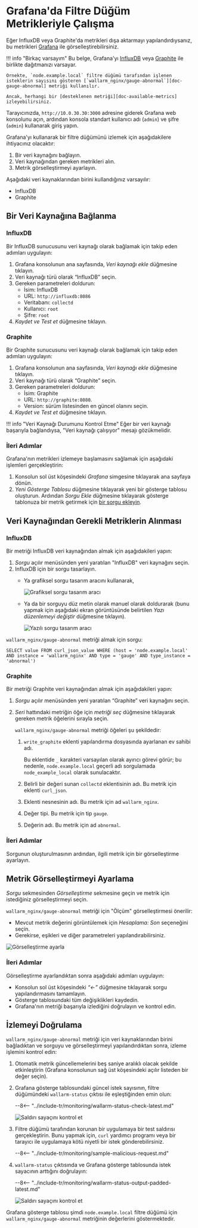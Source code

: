 [img-influxdb-query-graphical]:     ../../images/monitoring/grafana-influx-1.png
[img-influxdb-query-plaintext]:     ../../images/monitoring/grafana-influx-2.png
[img-query-visualization]:          ../../images/monitoring/grafana-query-visualization.png
[img-grafana-0-attacks]:            ../../images/monitoring/grafana-0-attacks.png
[img-grafana-16-attacks]:           ../../images/monitoring/grafana-16-attacks.png

[link-grafana]:                     https://grafana.com/

[doc-network-plugin-influxdb]:      network-plugin-influxdb.md
[doc-network-plugin-graphite]:      write-plugin-graphite.md
[doc-gauge-abnormal]:                available-metrics.md#number-of-requests
[doc-available-metrics]:            available-metrics.md

[anchor-query]:                     #fetching-the-required-metrics-from-the-data-source
[anchor-verify-monitoring]:         #verifying-monitoring

# Grafana'da Filtre Düğüm Metrikleriyle Çalışma

Eğer InfluxDB veya Graphite'da metrikleri dışa aktarmayı yapılandırdıysanız, bu metrikleri [Grafana][link-grafana] ile görselleştirebilirsiniz. 

!!! info "Birkaç varsayım"
    Bu belge, Grafana'yı [InfluxDB][doc-network-plugin-influxdb] veya [Graphite][doc-network-plugin-graphite] ile birlikte dağıtmanızı varsayar.
    
    Örnekte, `node.example.local` filtre düğümü tarafından işlenen isteklerin sayısını gösteren [`wallarm_nginx/gauge-abnormal`][doc-gauge-abnormal] metriği kullanılır.
    
    Ancak, herhangi bir [desteklenen metriği][doc-available-metrics] izleyebilirsiniz.

Tarayıcınızda, `http://10.0.30.30:3000` adresine giderek Grafana web konsolunu açın, ardından konsola standart kullanıcı adı (`admin`) ve şifre (`admin`) kullanarak giriş yapın.

Grafana'yı kullanarak bir filtre düğümünü izlemek için aşağıdakilere ihtiyacınız olacaktır:
1.  Bir veri kaynağını bağlayın.
2.  Veri kaynağından gereken metrikleri alın.
3.  Metrik görselleştirmeyi ayarlayın.

Aşağıdaki veri kaynaklarından birini kullandığınız varsayılır:
*   InfluxDB
*   Graphite

##  Bir Veri Kaynağına Bağlanma

### InfluxDB

Bir InfluxDB sunucusunu veri kaynağı olarak bağlamak için takip eden adımları uygulayın:
1.  Grafana konsolunun ana sayfasında, *Veri kaynağı ekle* düğmesine tıklayın.
2.  Veri kaynağı türü olarak “InfluxDB” seçin.
3.  Gereken parametreleri doldurun:
    *   İsim: InfluxDB
    *   URL: `http://influxdb:8086`
    *   Veritabanı: `collectd`
    *   Kullanıcı: `root`
    *   Şifre: `root`
4.  *Kaydet ve Test et* düğmesine tıklayın.

### Graphite

Bir Graphite sunucusunu veri kaynağı olarak bağlamak için takip eden adımları uygulayın:
1.  Grafana konsolunun ana sayfasında, *Veri kaynağı ekle* düğmesine tıklayın.
2.  Veri kaynağı türü olarak “Graphite” seçin.
3.  Gereken parametreleri doldurun:
    *   İsim: Graphite
    *   URL: `http://graphite:8080`.
    *   Version: sürüm listesinden en güncel olanını seçin.
4.  *Kaydet ve Test et* düğmesine tıklayın.

!!! info "Veri Kaynağı Durumunu Kontrol Etme"
    Eğer bir veri kaynağı başarıyla bağlandıysa, "Veri kaynağı çalışıyor" mesajı gözükmelidir.

### İleri Adımlar

Grafana'nın metrikleri izlemeye başlamasını sağlamak için aşağıdaki işlemleri gerçekleştirin:
1.  Konsolun sol üst köşesindeki *Grafana* simgesine tıklayarak ana sayfaya dönün.
2.  *Yeni Gösterge Tablosu* düğmesine tıklayarak yeni bir gösterge tablosu oluşturun. Ardından *Sorgu Ekle* düğmesine tıklayarak gösterge tablonuza bir metrik getirmek için [bir sorgu ekleyin][anchor-query].

##  Veri Kaynağından Gerekli Metriklerin Alınması

### InfluxDB

Bir metriği InfluxDB veri kaynağından almak için aşağıdakileri yapın:
1.  *Sorgu* açılır menüsünden yeni yaratılan "InfluxDB" veri kaynağını seçin.
2.  InfluxDB için bir sorgu tasarlayın.
    *   Ya grafiksel sorgu tasarım aracını kullanarak,

        ![Grafiksel sorgu tasarım aracı][img-influxdb-query-graphical]

    *   Ya da bir sorguyu düz metin olarak manuel olarak doldurarak (bunu yapmak için aşağıdaki ekran görüntüsünde belirtilen *Yazı düzenlemeyi değiştir* düğmesine tıklayın).

        ![Yazılı sorgu tasarım aracı][img-influxdb-query-plaintext]


`wallarm_nginx/gauge-abnormal` metriği almak için sorgu:
```
SELECT value FROM curl_json_value WHERE (host = 'node.example.local' AND instance = 'wallarm_nginx' AND type = 'gauge' AND type_instance = 'abnormal')    
```

### Graphite

Bir metriği Graphite veri kaynağından almak için aşağıdakileri yapın: 

1.  *Sorgu* açılır menüsünden yeni yaratılan “Graphite” veri kaynağını seçin.
2.  *Seri* hattındaki metriğin öğe için *metriği seç* düğmesine tıklayarak gereken metrik öğelerini sırayla seçin. 

    `wallarm_nginx/gauge-abnormal` metriği öğeleri şu şekildedir:

    1.  `write_graphite` eklenti yapılandırma dosyasında ayarlanan ev sahibi adı.

        Bu eklentide `_` karakteri varsayılan olarak ayırıcı görevi görür; bu nedenle, `node.example.local` geçerli adı sorgulamada `node_example_local` olarak sunulacaktır.
        
    2.  Belirli bir değeri sunan `collectd` eklentisinin adı. Bu metrik için eklenti `curl_json`.
    3.  Eklenti nesnesinin adı. Bu metrik için ad `wallarm_nginx`.
    4.  Değer tipi. Bu metrik için tip `gauge`.
    5.  Değerin adı. Bu metrik için ad `abnormal`.


### İleri Adımlar

Sorgunun oluşturulmasının ardından, ilgili metrik için bir görselleştirme ayarlayın.

##  Metrik Görselleştirmeyi Ayarlama

*Sorgu* sekmesinden *Görselleştirme* sekmesine geçin ve metrik için istediğiniz görselleştirmeyi seçin.

`wallarm_nginx/gauge-abnormal` metriği için "Ölçüm" görselleştirmesi önerilir:
*   Mevcut metrik değerini görüntülemek için *Hesaplama: Son* seçeneğini seçin.
*   Gerekirse, eşikleri ve diğer parametreleri yapılandırabilirsiniz.

![Görselleştirme ayarla][img-query-visualization]

### İleri Adımlar

Görselleştirme ayarlandıktan sonra aşağıdaki adımları uygulayın:
*   Konsolun sol üst köşesindeki *“←”* düğmesine tıklayarak sorgu yapılandırmasını tamamlayın.
*   Gösterge tablosundaki tüm değişiklikleri kaydedin. 
*   Grafana'nın metriği başarıyla izlediğini doğrulayın ve kontrol edin.

##  İzlemeyi Doğrulama

`wallarm_nginx/gauge-abnormal` metriği için veri kaynaklarından birini bağladıktan ve sorguyu ve görselleştirmeyi yapılandırdıktan sonra, izleme işlemini kontrol edin: 
1.  Otomatik metrik güncellemelerini beş saniye aralıklı olacak şekilde etkinleştirin (Grafana konsolunun sağ üst köşesindeki açılır listeden bir değer seçin).
2.  Grafana gösterge tablosundaki güncel istek sayısının, filtre düğümündeki `wallarm-status` çıktısı ile eşleştiğinden emin olun:

    --8<-- "../include-tr/monitoring/wallarm-status-check-latest.md"
    
    ![Saldırı sayaçını kontrol et][img-grafana-0-attacks]
    
3.  Filtre düğümü tarafından korunan bir uygulamaya bir test saldırısı gerçekleştirin. Bunu yapmak için, `curl` yardımcı programı veya bir tarayıcı ile uygulamaya kötü niyetli bir istek gönderebilirsiniz.

    --8<-- "../include-tr/monitoring/sample-malicious-request.md"
    
4.  `wallarm-status` çıktısında ve Grafana gösterge tablosunda istek sayacının arttığını doğrulayın:

    --8<-- "../include-tr/monitoring/wallarm-status-output-padded-latest.md"

    ![Saldırı sayaçını kontrol et][img-grafana-16-attacks]

Grafana gösterge tablosu şimdi `node.example.local` filtre düğümü için `wallarm_nginx/gauge-abnormal` metriğinin değerlerini göstermektedir.
